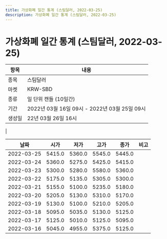 ```yaml
---
title: 가상화폐 일간 통계 (스팀달러, 2022-03-25)
description: 가상화폐 일간 통계 (스팀달러, 2022-03-25)
---
```


가상화폐 일간 통계 (스팀달러, 2022-03-25)
===

|항목|내용|
|--|--|
|종목|스팀달러|
|마켓|KRW-SBD|
|종류|일 단위 캔들 (10일간)|
|기간|2022년 03월 16일 09시 - 2022년 03월 25일 09시|
|생성일|22년 03월 26일 16시|
|

|날짜|시가|저가|고가|종가|비고|
|--|--|--|--|--|--|
|2022-03-25|5415.0|5360.0|5545.0|5445.0|    |
|2022-03-24|5360.0|5275.0|5425.0|5415.0|    |
|2022-03-23|5300.0|5280.0|5580.0|5360.0|    |
|2022-03-22|5175.0|5135.0|5305.0|5300.0|    |
|2022-03-21|5155.0|5100.0|5235.0|5180.0|    |
|2022-03-20|5205.0|5130.0|5310.0|5170.0|    |
|2022-03-19|5130.0|5100.0|5210.0|5205.0|    |
|2022-03-18|5095.0|5035.0|5130.0|5125.0|    |
|2022-03-17|5125.0|5010.0|5125.0|5095.0|    |
|2022-03-16|5045.0|4955.0|5375.0|5125.0|    |

